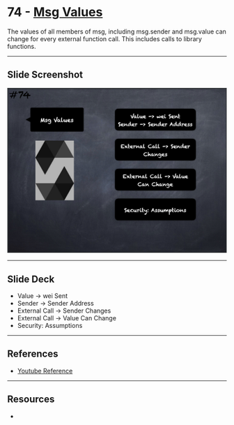 # 74 - [Msg Values](Msg%20Values.md)
The values of all members of msg, including msg.sender and msg.value can change for every external function call. This includes calls to library functions.
___
## Slide Screenshot
![074.png](../images/solidity101/074.png)
___
## Slide Deck
- Value -> wei Sent
- Sender -> Sender Address
- External Call -> Sender Changes
- External Call -> Value Can Change
- Security: Assumptions
___
## References
- [Youtube Reference](https://youtu.be/WgU7KKKomMk?t=1232)

___
## Resources
- 
